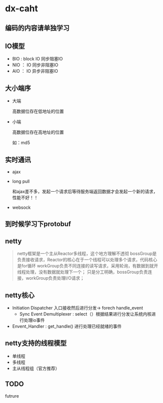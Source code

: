 # dx-caht



## 编码的内容请单独学习

## IO模型
- BIO : block IO 同步阻塞IO
- NIO ： IO 同步非阻塞IO 
- AIO ： IO 异步非阻塞IO



## 大小端序

- 大端
  
  高数据位存在低地址的位置
  
- 小端

  高数据位存在高地址的位置

  如：md5

## 实时通讯

- ajax

- long pull

  和ajax差不多，发起一个请求后等待服务端返回数据才会发起一个新的请求，性能不好！！

- websock





## 到时候学习下protobuf





## netty

> netty框架是一个主从Reactor多线程，这个地方理解不透彻
> bossGroup是负责接收请求，Reactor的核心在于一个线程可以处理多个请求，代码核心是for循环
> workGroup负责不同连接的读写请求，采用轮询，有数据到就开线程处理，没有数据就处理下一个；
> 只是分工明确，bossGroup负责连接，workGroup负责处理I/O请求；

## netty核心

- Initiation Dispatcher 入口接收然后进行分发-> forech handle_event
  - Sync Event Demultiplexer : select（）根据结果进行分发让系统内核进行处理io事件
- Envent_Handler : get_handle() 进行处理已经就绪的事件

## netty支持的线程模型

- 单线程
- 多线程
- 主从线程组（官方推荐）



## TODO

futrure

